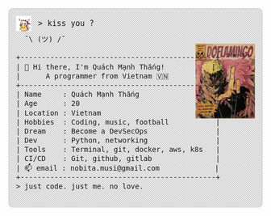 <div style="
  font-family: monospace; 
  max-width: 700px; 
  border: 1px solid #ccc; 
  border-radius: 8px; 
  padding: 1em;
  background-color: #f0f0f0;
  background-image: 
    radial-gradient(circle at 1px 1px, #ccc 1px, transparent 1.5px),
    radial-gradient(circle at 3px 3px, #ccc 1px, transparent 1.5px);
  background-size: 4px 4px;
">

  <div style="display: flex; align-items: center; gap: 1em; margin-bottom: 0.5em;">
    <img src="https://raw.githubusercontent.com/aswinop/aswinop/main/asserts/anime.gif" height="30" alt="anime gif" style="flex-shrink: 0;" />
    <span style="font-size: 1.1em;">&gt; kiss you ?</span>
  </div>

  <pre style="margin: 0; line-height: 1.3;">
  ¯\ (ツ) /¯
<img src="/asserts/529553640_734511652891652_2976031106800046330_n.jpg" width="25%" align="right" />
+----------------------------------------------+
| 👋 Hi there, I'm Quách Mạnh Thắng!           |
|      A programmer from Vietnam 🇻🇳            |
+----------------------------------------------+
| Name     : Quách Mạnh Thắng                  |
| Age      : 20                                |
| Location : Vietnam                           |
| Hobbies  : Coding, music, football           |
| Dream    : Become a DevSecOps                |
| Dev      : Python, networking                |
| Tools    : Terminal, git, docker, aws, k8s   |
| CI/CD    : Git, github, gitlab               |
| 📫 email : nobita.musi@gmail.com             |
+----------------------------------------------+
&gt; just code. just me. no love.
  </pre>

</div>
